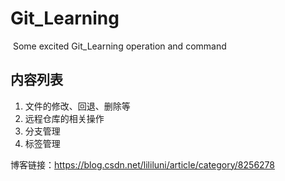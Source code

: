 # Git_Learning
&nbsp;Some excited Git_Learning operation and command

## 内容列表
1. 文件的修改、回退、删除等
2. 远程仓库的相关操作
3. 分支管理
4. 标签管理

博客链接：https://blog.csdn.net/lililuni/article/category/8256278
